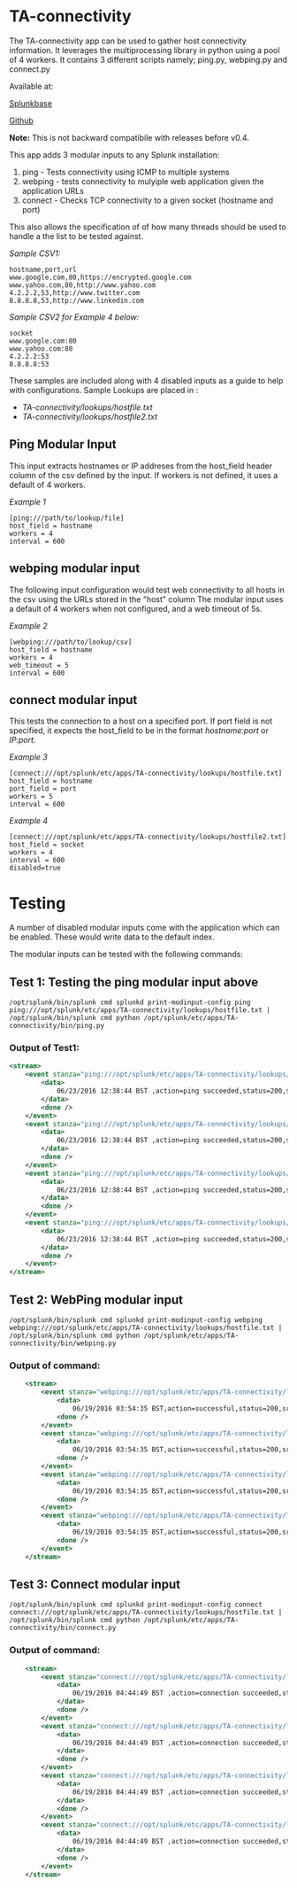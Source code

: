 # TA-connectivity


The TA-connectivity app can be used to gather host connectivity information. It leverages the multiprocessing library in python using a pool of 4 workers. It contains 3 different scripts namely; ping.py, webping.py and connect.py

Available at:

[Splunkbase](https://splunkbase.splunk.com/app/1473/#/details)

[Github](https://github.com/seunomosowon/TA-connectivity)

**Note:** This is not backward compatibile with releases before v0.4.

This app adds 3 modular inputs to any Splunk installation:
1. ping - Tests connectivity using ICMP to multiple systems
2. webping - tests connectivity to mulyiple web application given the application URLs
3. connect - Checks TCP connectivity to a given socket (hostname and port)

This also allows the specification of of how many threads should be used to handle a the list to be tested against.

*Sample CSV1:*
```CSV
hostname,port,url
www.google.com,80,https://encrypted.google.com
www.yahoo.com,80,http://www.yahoo.com
4.2.2.2,53,http://www.twitter.com
8.8.8.8,53,http://www.linkedin.com

```

*Sample CSV2 for Example 4 below:*
```csv
socket
www.google.com:80
www.yahoo.com:80
4.2.2.2:53
8.8.8.8:53
```


These samples are included along with 4 disabled inputs as a guide to help with configurations.
Sample Lookups are placed in :
+ _TA-connectivity/lookups/hostfile.txt_
+ _TA-connectivity/lookups/hostfile2.txt_


## Ping Modular Input
This input extracts hostnames or IP addreses from the host_field header column of the csv defined by the input.
If workers is not defined, it uses a default of 4 workers.

*Example 1*
```
[ping:///path/to/lookup/file]
host_field = hostname
workers = 4
interval = 600
```

## webping modular input
The following input configuration would test web connectivity to all hosts in the csv using the URLs stored in the "host" column
The modular input uses a default of 4 workers when not configured, and a web timeout of 5s.

*Example 2*
```
[webping:///path/to/lookup/csv]
host_field = hostname
workers = 4
web_timeout = 5
interval = 600
```

## connect modular input
This tests the connection to a host on a specified port.
If port field is not specified, it expects the host_field to be in the format *hostname:port* or *IP:port*.

*Example 3*
```
[connect:///opt/splunk/etc/apps/TA-connectivity/lookups/hostfile.txt]
host_field = hostname
port_field = port
workers = 5
interval = 600
```

*Example 4*
```
[connect:///opt/splunk/etc/apps/TA-connectivity/lookups/hostfile2.txt]
host_field = socket
workers = 4
interval = 600
disabled=true
```

# Testing

A number of disabled modular inputs come with the application which can be enabled.
These would write data to the default index.


The modular inputs can be tested with the following commands:

## Test 1: Testing the ping modular input above
```
/opt/splunk/bin/splunk cmd splunkd print-modinput-config ping ping:///opt/splunk/etc/apps/TA-connectivity/lookups/hostfile.txt | /opt/splunk/bin/splunk cmd python /opt/splunk/etc/apps/TA-connectivity/bin/ping.py
```

### Output of Test1:
```xml
<stream>
    <event stanza="ping:///opt/splunk/etc/apps/TA-connectivity/lookups/hostfile.txt" unbroken="1">
        <data>
            06/23/2016 12:38:44 BST ,action=ping succeeded,status=200,src=splunk,dst_hostname=www.google.com,dst_ip=216.58.198.164,description="icmp_seq=1 ttl=55;icmp_seq=2 ttl=55",average_rtt=101.5,packet_loss=0%
        </data>
        <done />
    </event>
    <event stanza="ping:///opt/splunk/etc/apps/TA-connectivity/lookups/hostfile.txt" unbroken="1">
        <data>
            06/23/2016 12:38:44 BST ,action=ping succeeded,status=200,src=splunk,dst_hostname=www.yahoo.com,dst_ip=46.228.47.114,description="icmp_seq=1 ttl=54;icmp_seq=2 ttl=54",average_rtt=105.5,packet_loss=0%
        </data>
        <done />
    </event>
    <event stanza="ping:///opt/splunk/etc/apps/TA-connectivity/lookups/hostfile.txt" unbroken="1">
        <data>
            06/23/2016 12:38:44 BST ,action=ping succeeded,status=200,src=splunk,dst_hostname=4.2.2.2,dst_ip=4.2.2.2,description="icmp_seq=1 ttl=58;icmp_seq=2 ttl=58",average_rtt=101.5,packet_loss=0%
        </data>
        <done />
    </event>
    <event stanza="ping:///opt/splunk/etc/apps/TA-connectivity/lookups/hostfile.txt" unbroken="1">
        <data>
            06/23/2016 12:38:44 BST ,action=ping succeeded,status=200,src=splunk,dst_hostname=8.8.8.8,dst_ip=8.8.8.8,description="icmp_seq=1 ttl=55;icmp_seq=2 ttl=55",average_rtt=101.0,packet_loss=0%
        </data>
        <done />
    </event>
</stream>
```

## Test 2: WebPing modular input
```
/opt/splunk/bin/splunk cmd splunkd print-modinput-config webping webping:///opt/splunk/etc/apps/TA-connectivity/lookups/hostfile.txt | /opt/splunk/bin/splunk cmd python /opt/splunk/etc/apps/TA-connectivity/bin/webping.py
```

### Output of command:
```xml
    <stream>
        <event stanza="webping:///opt/splunk/etc/apps/TA-connectivity/lookups/hostfile.txt" unbroken="1">
            <data>
                06/19/2016 03:54:35 BST,action=successful,status=200,src=splunk,dst=encrypted.google.com,url="https://encrypted.google.com",description=online</data>
            <done />
        </event>
        <event stanza="webping:///opt/splunk/etc/apps/TA-connectivity/lookups/hostfile.txt" unbroken="1">
            <data>
                06/19/2016 03:54:35 BST,action=successful,status=200,src=splunk,dst=www.yahoo.com,url="http://www.yahoo.com",description=online</data>
            <done />
        </event>
        <event stanza="webping:///opt/splunk/etc/apps/TA-connectivity/lookups/hostfile.txt" unbroken="1">
            <data>
                06/19/2016 03:54:35 BST,action=successful,status=200,src=splunk,dst=www.twitter.com,url="http://www.twitter.com",description=online</data>
            <done />
        </event>
        <event stanza="webping:///opt/splunk/etc/apps/TA-connectivity/lookups/hostfile.txt" unbroken="1">
            <data>
                06/19/2016 03:54:35 BST,action=successful,status=200,src=splunk,dst=www.linkedin.com,url="http://www.linkedin.com",description=online</data>
            <done />
        </event>
    </stream>
```

## Test 3: Connect modular input
```
/opt/splunk/bin/splunk cmd splunkd print-modinput-config connect connect:///opt/splunk/etc/apps/TA-connectivity/lookups/hostfile.txt | /opt/splunk/bin/splunk cmd python /opt/splunk/etc/apps/TA-connectivity/bin/connect.py
```

### Output of command:
```xml
    <stream>
        <event stanza="connect:///opt/splunk/etc/apps/TA-connectivity/lookups/hostfile.txt" unbroken="1">
            <data>
                06/19/2016 04:44:49 BST ,action=connection succeeded,status=200,src=splunk,dst_hostname=www.google.com,dst_ip=216.58.210.36,description=Connection successful to host=www.google.com on port=80
            </data>
            <done />
        </event>
        <event stanza="connect:///opt/splunk/etc/apps/TA-connectivity/lookups/hostfile.txt" unbroken="1">
            <data>
                06/19/2016 04:44:49 BST ,action=connection succeeded,status=200,src=splunk,dst_hostname=www.yahoo.com,dst_ip=46.228.47.115,description=Connection successful to host=www.yahoo.com on port=80
            </data>
            <done />
        </event>
        <event stanza="connect:///opt/splunk/etc/apps/TA-connectivity/lookups/hostfile.txt" unbroken="1">
            <data>
                06/19/2016 04:44:49 BST ,action=connection succeeded,status=200,src=splunk,dst_hostname=4.2.2.2,dst_ip=4.2.2.2,description=Connection successful to host=4.2.2.2 on port=53
            </data>
            <done />
        </event>
        <event stanza="connect:///opt/splunk/etc/apps/TA-connectivity/lookups/hostfile.txt" unbroken="1">
            <data>
                06/19/2016 04:44:49 BST ,action=connection succeeded,status=200,src=splunk,dst_hostname=8.8.8.8,dst_ip=8.8.8.8,description=Connection successful to host=8.8.8.8 on port=53
            </data>
            <done />
        </event>
    </stream>
```
